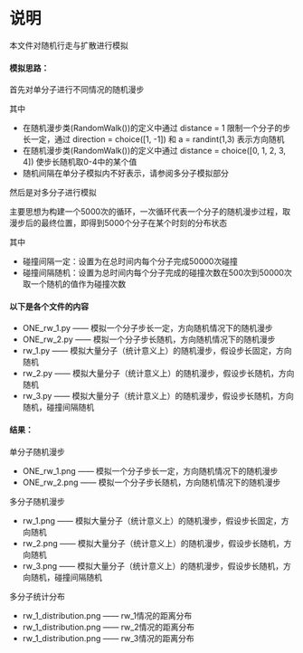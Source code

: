 # 说明

本文件对随机行走与扩散进行模拟

#### 模拟思路：

首先对单分子进行不同情况的随机漫步

其中

- 在随机漫步类(RandomWalk())的定义中通过 distance = 1 限制一个分子的步长一定，通过 direction = choice([1, -1]) 和 a = randint(1,3) 表示方向随机
- 在随机漫步类(RandomWalk())的定义中通过 distance  = choice([0, 1, 2, 3, 4]) 使步长随机取0-4中的某个值
- 随机间隔在单分子模拟内不好表示，请参阅多分子模拟部分

然后是对多分子进行模拟

主要思想为构建一个5000次的循环，一次循环代表一个分子的随机漫步过程，取漫步后的最终位置，即得到5000个分子在某个时刻的分布状态

其中

- 碰撞间隔一定：设置为在总时间内每个分子完成50000次碰撞
- 碰撞间隔随机：设置为总时间内每个分子完成的碰撞次数在500次到50000次取一个随机的值作为碰撞次数


#### 以下是各个文件的内容

- ONE_rw_1.py —— 模拟一个分子步长一定，方向随机情况下的随机漫步
- ONE_rw_2.py —— 模拟一个分子步长随机，方向随机情况下的随机漫步
- rw_1.py —— 模拟大量分子（统计意义上）的随机漫步，假设步长固定，方向随机
- rw_2.py —— 模拟大量分子（统计意义上）的随机漫步，假设步长随机，方向随机
- rw_3.py —— 模拟大量分子（统计意义上）的随机漫步，假设步长随机，方向随机，碰撞间隔随机

#### 结果：

单分子随机漫步
- ONE_rw_1.png —— 模拟一个分子步长一定，方向随机情况下的随机漫步
- ONE_rw_2.png —— 模拟一个分子步长随机，方向随机情况下的随机漫步

多分子随机漫步
- rw_1.png —— 模拟大量分子（统计意义上）的随机漫步，假设步长固定，方向随机
- rw_2.png —— 模拟大量分子（统计意义上）的随机漫步，假设步长随机，方向随机
- rw_3.png —— 模拟大量分子（统计意义上）的随机漫步，假设步长随机，方向随机，碰撞间隔随机

多分子统计分布
- rw_1_distribution.png —— rw_1情况的距离分布
- rw_1_distribution.png —— rw_2情况的距离分布
- rw_1_distribution.png —— rw_3情况的距离分布
